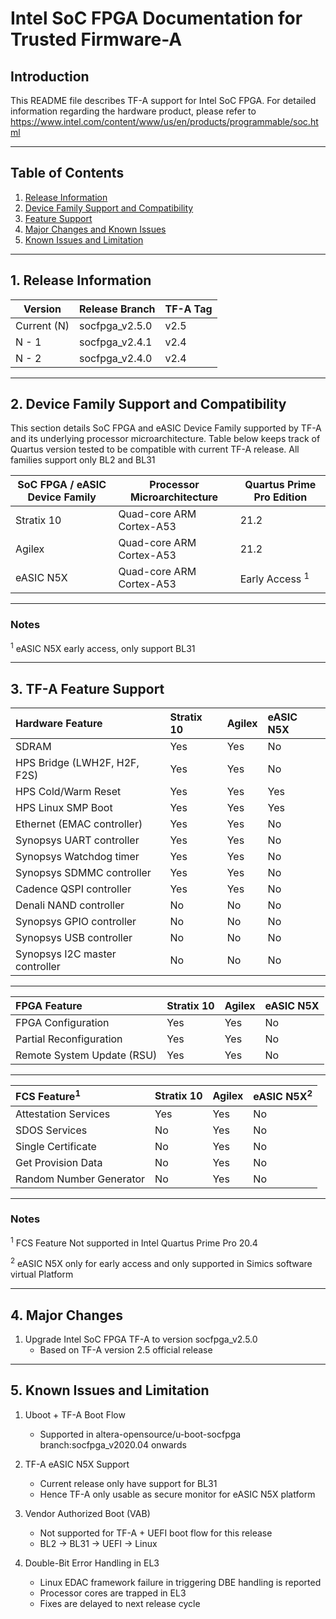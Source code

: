 # Intel SoC FPGA Documentation for Trusted Firmware-A

## Introduction

This README file describes TF-A support for Intel SoC FPGA.
For detailed information regarding the hardware product, please refer to
https://www.intel.com/content/www/us/en/products/programmable/soc.html

----

## Table of Contents

1. [Release Information](#1-release-information)
2. [Device Family Support and Compatibility](#2-device-family-support-and-compatibility)
3. [Feature Support](#3-tf-a-feature-support)
4. [Major Changes and Known Issues](#4-major-changes)
5. [Known Issues and Limitation](#5-known-issues-and-limitation)

----

## 1. Release Information

Version		|	Release Branch		|	TF-A Tag
-------		|	--------------		|	--------
Current (N)	|	socfpga_v2.5.0		|	v2.5
N - 1		|	socfpga_v2.4.1		|	v2.4
N - 2		|	socfpga_v2.4.0		|	v2.4

----

## 2. Device Family Support and Compatibility

This section details SoC FPGA and eASIC Device Family supported by TF-A and its underlying 
processor microarchitecture. Table below keeps track of Quartus version tested 
to be compatible with current TF-A release. All families support only BL2 and BL31


SoC FPGA / eASIC Device Family	|	Processor Microarchitecture	|	Quartus Prime Pro Edition
---------------------		|	---------------------------	|	-------------------------------
Stratix 10			|	Quad-core ARM Cortex-A53	|	21.2
Agilex				|	Quad-core ARM Cortex-A53	|	21.2
eASIC N5X			|	Quad-core ARM Cortex-A53	|	Early Access <sup>1</sup>

----

### Notes
<sup>1</sup> eASIC N5X early access, only support BL31

----

## 3. TF-A Feature Support

Hardware Feature		|	Stratix 10	|	Agilex		|	eASIC N5X
:----------------		|	:----------	|	:------		|	:------------
SDRAM				|	Yes		|	Yes		|	No
HPS Bridge (LWH2F, H2F, F2S)	|	Yes		|	Yes		|	No
HPS Cold/Warm Reset		|	Yes		|	Yes		|	Yes
HPS Linux SMP Boot		|	Yes		|	Yes		|	Yes
Ethernet (EMAC controller)	|	Yes		|	Yes		|	No
Synopsys UART controller	|	Yes		|	Yes		|	No
Synopsys Watchdog timer		|	Yes		|	Yes		|	No
Synopsys SDMMC controller	|	Yes		|	Yes		|	No
Cadence QSPI controller		|	Yes		|	Yes		|	No
Denali NAND controller		|	No		|	No		|	No
Synopsys GPIO controller	|	No		|	No		|	No
Synopsys USB controller		|	No		|	No		|	No
Synopsys I2C master controller	|	No		|	No		|	No

----

FPGA Feature			|	Stratix 10	|	Agilex		|	eASIC N5X
:------------			|	:----------	|	:------		|	:------------
FPGA Configuration		|	Yes		|	Yes		|	No
Partial Reconfiguration		|	Yes		|	Yes		|	No
Remote System Update (RSU)	|	Yes		|	Yes		|	No

----

FCS Feature<sup>1</sup>	|	Stratix 10	|	Agilex		|	eASIC N5X<sup>2</sup>
:------------		|	:----------	|	:------		|	:------------
Attestation Services	|	Yes		|	Yes		|	No
SDOS Services		|	No		|	Yes		|	No
Single Certificate	|	No		|	Yes		|	No
Get Provision Data	|	No		|	Yes		|	No
Random Number Generator	|	No		|	Yes		|	No

----
### Notes
<sup>1</sup> FCS Feature Not supported in Intel Quartus Prime Pro 20.4

<sup>2</sup> eASIC N5X only for early access and only supported in Simics software virtual Platform

----

## 4. Major Changes

1. Upgrade Intel SoC FPGA TF-A to version socfpga_v2.5.0
	- Based on TF-A version 2.5 official release

----

## 5. Known Issues and Limitation

1. Uboot + TF-A Boot Flow
	- Supported in altera-opensource/u-boot-socfpga branch:socfpga_v2020.04 onwards

2. TF-A eASIC N5X Support
	- Current release only have support for BL31
	- Hence TF-A only usable as secure monitor for eASIC N5X platform

3. Vendor Authorized Boot (VAB)
	- Not supported for TF-A + UEFI boot flow for this release
	- BL2 -> BL31 -> UEFI -> Linux

4. Double-Bit Error Handling in EL3
	- Linux EDAC framework failure in triggering DBE handling is reported
	- Processor cores are trapped in EL3
	- Fixes are delayed to next release cycle

